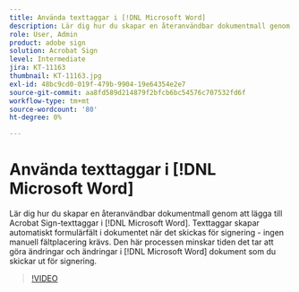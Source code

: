 ```yaml
---
title: Använda texttaggar i [!DNL Microsoft Word]
description: Lär dig hur du skapar en återanvändbar dokumentmall genom att lägga till Acrobat Sign-texttaggar i [!DNL Microsoft Word]
role: User, Admin
product: adobe sign
solution: Acrobat Sign
level: Intermediate
jira: KT-11163
thumbnail: KT-11163.jpg
exl-id: 48bc9cd0-019f-479b-9904-19e64354e2e7
source-git-commit: aa8fd589d214879f2bfcb6bc54576c707532fd6f
workflow-type: tm+mt
source-wordcount: '80'
ht-degree: 0%

---
```


# Använda texttaggar i [!DNL Microsoft Word]

Lär dig hur du skapar en återanvändbar dokumentmall genom att lägga till Acrobat Sign-texttaggar i [!DNL Microsoft Word]. Texttaggar skapar automatiskt formulärfält i dokumentet när det skickas för signering - ingen manuell fältplacering krävs. Den här processen minskar tiden det tar att göra ändringar och ändringar i [!DNL Microsoft Word] dokument som du skickar ut för signering.

>[!VIDEO](https://video.tv.adobe.com/v/3409482?quality=12&learn=on&hidetitle=true)
